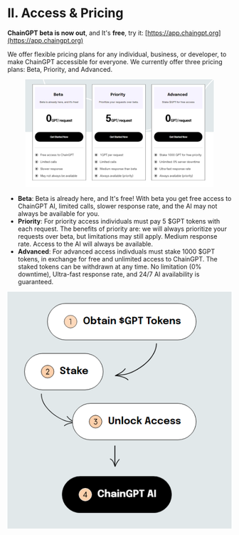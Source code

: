 # II. Access & Pricing

**ChainGPT beta is now out**, and It's **free**, try it: [https://app.chaingpt.org](https://app.chaingpt.org)

We offer flexible pricing plans for any individual, business, or developer, to make ChainGPT accessible for everyone. We currently offer three pricing plans: Beta, Priority, and Advanced.

<figure><img src="../../.gitbook/assets/image (3).png" alt=""><figcaption></figcaption></figure>

* **Beta**: Beta is already here, and It's free! With beta you get free access to ChainGPT AI, limited calls, slower response rate, and the AI may not always be available for you.
* **Priority**: For priority access individuals must pay 5 $GPT tokens with each request. The benefits of priority are: we will always prioritize your requests over beta, but limitations may still apply. Medium response rate. Access to the AI will always be available.
* **Advanced**: For advanced access indivduals must stake 1000 $GPT tokens, in exchange for free and unlimited access to ChainGPT. The staked tokens can be withdrawn at any time. No limitation (0% downtime), Ultra-fast response rate, and 24/7 AI availability is guaranteed.

__![](<../../.gitbook/assets/image (1).png>)__

